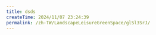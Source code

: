 ```yaml
---
title: dsds
createTime: 2024/11/07 23:24:39
permalink: /zh-TW/LandscapeLeisureGreenSpace/glSl3SrJ/
---
```

